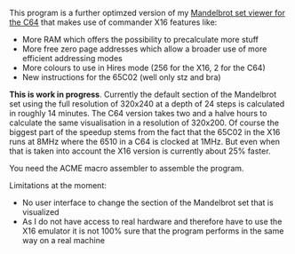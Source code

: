 This program is a further optimzed version of my [Mandelbrot set viewer for the C64](https://github.com/rmsk2/c64_mandelbrot) that
makes use of commander X16 features like:

- More RAM which offers the possibility to precalculate more stuff
- More free zero page addresses which allow a broader use of more efficient addressing modes
- More colours to use in Hires mode (256 for the X16, 2 for the C64)
- New instructions for the 65C02 (well only stz and bra)

**This is work in progress**. Currently the default section of the Mandelbrot set using the full resolution 
of 320x240 at a depth of 24 steps is calculated in roughly 14 minutes. The C64 version takes two and a
halve hours to calculate the same visualisation in a resolution of 320x200. Of course the biggest
part of the speedup stems from the fact that the 65C02 in the X16 runs at 8MHz where the 6510 in a
C64 is clocked at 1MHz. But even when that is taken into account the X16 version is currently about
25% faster.

You need the ACME macro assembler to assemble the program.

Limitations at the moment:

- No user interface to change the section of the Mandelbrot set that is visualized
- As I do not have access to real hardware and therefore have to use the X16 emulator it is not 100% sure that the program
performs in the same way on a real machine
